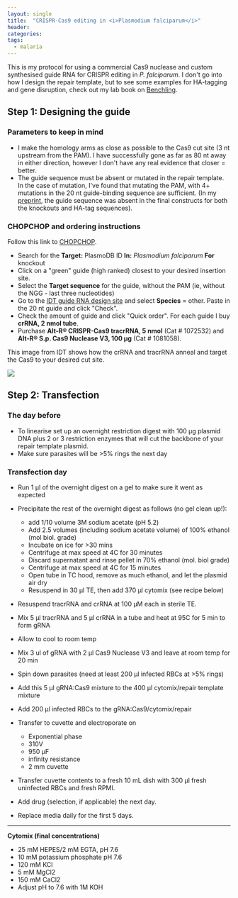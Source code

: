 ```yaml
---
layout: single
title:  "CRISPR-Cas9 editing in <i>Plasmodium falciparum</i>"
header:
categories: 
tags:
  - malaria
---
```


This is my protocol for using a commercial Cas9 nuclease and custom synthesised guide RNA for CRISPR editing in *P. falciparum*. I don't go into how I design the repair template, but to see some examples for HA-tagging and gene disruption, check out my lab book on [Benchling](https://benchling.com/emchugh/f_/hKKl97Cy-nonsense-mediated-decay/).

## Step 1: Designing the guide

### Parameters to keep in mind

 - I make the homology arms as close as possible to the Cas9 cut site (3 nt upstream from the PAM). I have successfully gone as far as 80 nt away in either direction, however I don't have any real evidence that closer = better.
 - The guide sequence must be absent or mutated in the repair template. In the case of mutation, I've found that mutating the PAM, with 4+ mutations in the 20 nt guide-binding sequence are sufficient. (In my [preprint](https://www.biorxiv.org/content/10.1101/2021.04.14.439394v1), the guide sequence was absent in the final constructs for both the knockouts and HA-tag sequences).

### CHOPCHOP and ordering instructions

Follow this link to [CHOPCHOP](http://chopchop.cbu.uib.no/).

- Search for the **Target:** PlasmoDB ID **In:** *Plasmodium falciparum* **For** knockout
- Click on a "green" guide (high ranked) closest to your desired insertion site. 
- Select the **Target sequence** for the guide, without the PAM (ie, without the NGG - last three nucleotides)
- Go to the [IDT guide RNA design site](https://sg.idtdna.com/site/order/designtool/index/CRISPR_SEQUENCE) and select **Species** = other. Paste in the 20 nt guide and click "Check". 
- Check the amount of guide and click "Quick order". For each guide I buy **crRNA, 2 nmol tube**. 
- Purchase **Alt-R® CRISPR-Cas9 tracrRNA, 5 nmol** (Cat # 1072532) and **Alt-R® S.p. Cas9 Nuclease V3, 100 µg** (Cat # 1081058). 

This image from IDT shows how the crRNA and tracrRNA anneal and target the Cas9 to your desired cut site.

![](https://emchugh.io/images/crispr.png)  

## Step 2: Transfection

### The day before

- To linearise set up an overnight restriction digest with 100 µg plasmid DNA plus 2 or 3 restriction enzymes that will cut the backbone of your repair template plasmid.
- Make sure parasites will be >5% rings the next day

### Transfection day

- Run 1 µl of the overnight digest on a gel to make sure it went as expected
- Precipitate the rest of the overnight digest as follows (no gel clean up!):
	+ add 1/10 volume 3M sodium acetate (pH 5.2)
	+ Add 2.5 volumes (including sodium acetate volume) of 100% ethanol (mol biol. grade)
	+ Incubate on ice for >30 mins
	+ Centrifuge at max speed at 4C for 30 minutes
	+ Discard supernatant and rinse pellet in 70% ethanol (mol. biol grade)
	+ Centrifuge at max speed at 4C for 15 minutes
	+ Open tube in TC hood, remove as much ethanol, and let the plasmid air dry
	+ Resuspend in 30 µl TE, then add 370 µl cytomix (see recipe below)
	
- Resuspend tracrRNA and crRNA at 100 µM each in sterile TE. 
- Mix 5 µl tracrRNA and 5 µl crRNA in a tube and heat at 95C for 5 min to form gRNA
- Allow to cool to room temp
- Mix 3 ul of gRNA with 2 µl Cas9 Nuclease V3 and leave at room temp for 20 min
- Spin down parasites (need at least 200 µl infected RBCs at >5% rings)
- Add this 5 µl gRNA:Cas9 mixture to the 400 µl cytomix/repair template mixture
- Add 200 µl infected RBCs to the gRNA:Cas9/cytomix/repair
- Transfer to cuvette and electroporate on
	+ Exponential phase
	+ 310V
	+ 950 µF
	+ infinity resistance
	+ 2 mm cuvette
- Transfer cuvette contents to a fresh 10 mL dish with 300 µl fresh uninfected RBCs and fresh RPMI. 
- Add drug (selection, if applicable) the next day. 
- Replace media daily for the first 5 days.

---

**Cytomix (final concentrations)**   
- 25 mM HEPES/2 mM EGTA, pH 7.6
- 10 mM potassium phosphate pH 7.6
- 120 mM KCl
- 5 mM MgCl2
- 150 mM CaCl2
- Adjust pH to 7.6 with 1M KOH